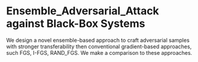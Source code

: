 # Ensemble_Adversarial_Attack against Black-Box Systems
We design a novel ensemble-based approach to craft adversarial samples with stronger transferability then conventional gradient-based approaches, such FGS, I-FGS, RAND_FGS. We make a comparison to these approaches.
